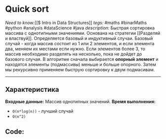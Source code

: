 # Quick sort
*Need to know:*[[$ Intro in Data Structures]]
*tegs:* #maths #binarMaths #python #analysis #dataScience #java
*description:* Быстрая сортировка массива с однотипными значениями. Основана на стратегии [[Разделяй и властвуй]]. Определяется базовый и индуктивный случаи. Базовый случай - когда массив состоит из 1 или 2 элементов, и если элемента два, меняем их местами если нужно. Если элементов более 3, то массив необходимо разделять на несколько, пока не дойдет до базового случая. В алгоритме сначала выбирается **опорный элемент** и находятся элементы (подмассивы) меньше и больше опорного. Затем мы рекурсивно применяем быструю сортировку к двум подмасивам.

---
## Характеристика
**Входные данные:** Массив однотипных значений.
**Время выполнения:** 
- `O(n*log(n))` - лучший случай
- `O(n^2)`


## Code: